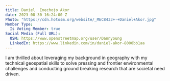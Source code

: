 ```yaml
---
title: Daniel  Enechojo Akor
date: 2023-08-30 16:24:00 Z
Photo: "https://cdn.hotosm.org/website/_MEC8433+-+Daniel+Akor.jpg"
Member Type:
  Is Voting Member: true
Social Media (Full URL):
  OSM: https://www.openstreetmap.org/user/Dannyoung
  LinkedIn: https://www.linkedin.com/in/daniel-akor-8000bb1aa
---
```


I am thrilled about leveraging my background in geography with my technical geospatial skills to solve pressing and frontier environmental challenges and conducting ground breaking research that are societal need driven.